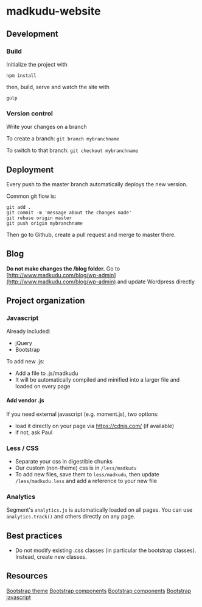 # madkudu-website

## Development

### Build

Initialize the project with
```shell
npm install
```

then, build, serve and watch the site with
```shell
gulp
```

### Version control

Write your changes on a branch

To create a branch: `git branch mybranchname`

To switch to that branch: `git checkout mybranchname`

## Deployment

Every push to the master branch automatically deploys the new version.

Common git flow is:
```
git add .
git commit -m 'message about the changes made'
git rebase origin master
git push origin mybranchname
```
Then go to Github, create a pull request and merge to master there.

## Blog

**Do not make changes the /blog folder.** Go to [http://www.madkudu.com/blog/wp-admin](http://www.madkudu.com/blog/wp-admin) and update Wordpress directly

## Project organization

### Javascript

Already included:

* jQuery
* Bootstrap

To add new .js:

* Add a file to .js/madkudu
* It will be automatically compiled and minified into a larger file and loaded on every page

#### Add vendor .js

If you need external javascript (e.g. moment.js), two options:

* load it directly on your page via https://cdnjs.com/ (if available)
* if not, ask Paul

### Less / CSS

* Separate your css in digestible chunks
* Our custom (non-theme) css is in `/less/madkudu`
* To add new files, save them to `less/madkudu`, then update `/less/madkudu.less` and add a reference to your new file

### Analytics

Segment's `analytics.js` is automatically loaded on all pages. You can use `analytics.track()` and others directly on any page.

## Best practices

* Do not modify existing .css classes (in particular the bootstrap classes). Instead, create new classes.

## Resources

[Bootstrap theme](http://themes.getbootstrap.com/products/marketing)
[Bootstrap components](http://getbootstrap.com/css/)
[Bootstrap components](http://getbootstrap.com/components/)
[Bootstrap javascript](http://getbootstrap.com/javascript/)
